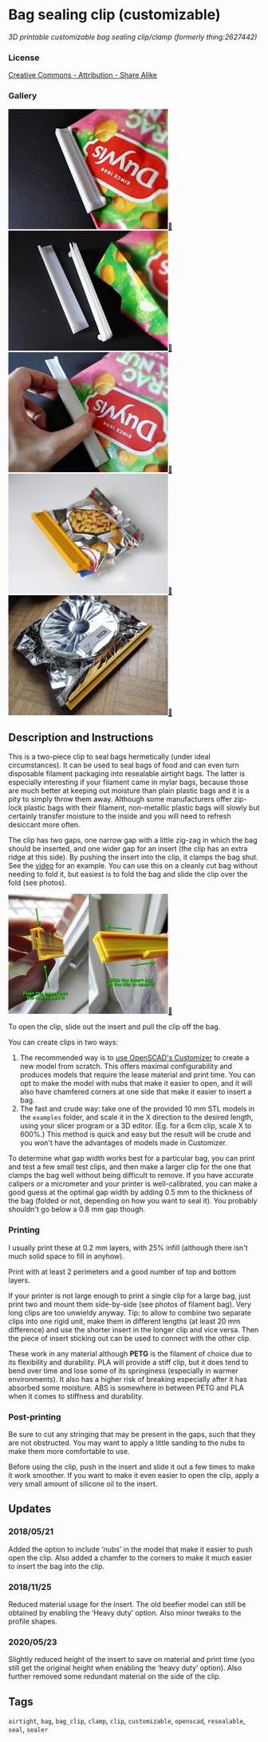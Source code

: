 # Bag sealing clip (customizable)
*3D printable customizable bag sealing clip/clamp (formerly thing:2627442)*

### License
[Creative Commons - Attribution - Share Alike](https://creativecommons.org/licenses/by-sa/4.0/)

### Gallery

![Photo 1](thumbs/sealer1.jpg)[🔎](images/sealer1.jpg) ![Photo 2](thumbs/sealer2.jpg)[🔎](images/sealer2.jpg) ![Photo 3](thumbs/sealer3.jpg)[🔎](images/sealer3.jpg) ![Photo 4](thumbs/sealer4.jpg)[🔎](images/sealer4.jpg) ![Photo 5](thumbs/sealer5.jpg)[🔎](images/sealer5.jpg)


## Description and Instructions

This is a two-piece clip to seal bags hermetically (under ideal circumstances). It can be used to seal bags of food and can even turn disposable filament packaging into resealable airtight bags. The latter is especially interesting if your filament came in mylar bags, because those are much better at keeping out moisture than plain plastic bags and it is a pity to simply throw them away. Although some manufacturers offer zip-lock plastic bags with their filament, non-metallic plastic bags will slowly but certainly transfer moisture to the inside and you will need to refresh desiccant more often.

The clip has two gaps, one narrow gap with a little zig-zag in which the bag should be inserted, and one wider gap for an insert (the clip has an extra ridge at this side). By pushing the insert into the clip, it clamps the bag shut. See the [video](https://youtu.be/knHa7uq_Qmk) for an example. You can use this on a cleanly cut bag without needing to fold it, but easiest is to fold the bag and slide the clip over the fold (see photos).

![Instructions](thumbs/instructions.jpg)[🔎](images/instructions.jpg) 

To open the clip, slide out the insert and pull the clip off the bag.

You can create clips in two ways:
1. The recommended way is to [use OpenSCAD's Customizer](https://www.dr-lex.be/3d-printing/customizer.html) to create a new model from scratch. This offers maximal configurability and produces models that require the lease material and print time. You can opt to make the model with nubs that make it easier to open, and it will also have chamfered corners at one side that make it easier to insert a bag.
2. The fast and crude way: take one of the provided 10 mm STL models in the `examples` folder, and scale it in the X direction to the desired length, using your slicer program or a 3D editor. (Eg. for a 6cm clip, scale X to 600%.) This method is quick and easy but the result will be crude and you won't have the advantages of models made in Customizer.

To determine what gap width works best for a particular bag, you can print and test a few small test clips, and then make a larger clip for the one that clamps the bag well without being difficult to remove. If you have accurate calipers or a micrometer and your printer is well-calibrated, you can make a good guess at the optimal gap width by adding 0.5 mm to the thickness of the bag (folded or not, depending on how you want to seal it). You probably shouldn't go below a 0.8 mm gap though.


### Printing

I usually print these at 0.2 mm layers, with 25% infill (although there isn't much solid space to fill in anyhow).

Print with at least 2 perimeters and a good number of top and bottom layers.

If your printer is not large enough to print a single clip for a large bag, just print two and mount them side-by-side (see photos of filament bag). Very long clips are too unwieldy anyway. Tip: to allow to combine two separate clips into one rigid unit, make them in different lengths (at least 20 mm difference) and use the shorter insert in the longer clip and vice versa. Then the piece of insert sticking out can be used to connect with the other clip.

These work in any material although **PETG** is the filament of choice due to its flexibility and durability. PLA will provide a stiff clip, but it does tend to bend over time and lose some of its springiness (especially in warmer environments). It also has a higher risk of breaking especially after it has absorbed some moisture. ABS is somewhere in between PETG and PLA when it comes to stiffness and durability.


### Post-printing

Be sure to cut any stringing that may be present in the gaps, such that they are not obstructed. You may want to apply a little sanding to the nubs to make them more comfortable to use.

Before using the clip, push in the insert and slide it out a few times to make it work smoother. If you want to make it even easier to open the clip, apply a very small amount of silicone oil to the insert.


## Updates

### 2018/05/21
Added the option to include ‘nubs’ in the model that make it easier to push open the clip. Also added a chamfer to the corners to make it much easier to insert the bag into the clip.

### 2018/11/25
Reduced material usage for the insert. The old beefier model can still be obtained by enabling the ‘Heavy duty’ option. Also minor tweaks to the profile shapes.

### 2020/05/23
Slightly reduced height of the insert to save on material and print time (you still get the original height when enabling the ‘heavy duty’ option). Also further removed some redundant material on the side of the clip.


## Tags
`airtight`, `bag`, `bag_clip`, `clamp`, `clip`, `customizable`, `openscad`, `resealable`, `seal`, `sealer`
